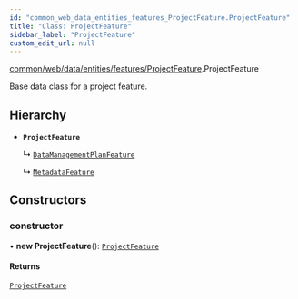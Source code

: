 ```yaml
---
id: "common_web_data_entities_features_ProjectFeature.ProjectFeature"
title: "Class: ProjectFeature"
sidebar_label: "ProjectFeature"
custom_edit_url: null
---
```


[common/web/data/entities/features/ProjectFeature](../modules/common_web_data_entities_features_ProjectFeature.md).ProjectFeature

Base data class for a project feature.

## Hierarchy

- **`ProjectFeature`**

  ↳ [`DataManagementPlanFeature`](common_web_data_entities_features_DataManagementPlanFeature.DataManagementPlanFeature.md)

  ↳ [`MetadataFeature`](common_web_data_entities_features_MetadataFeature.MetadataFeature.md)

## Constructors

### constructor

• **new ProjectFeature**(): [`ProjectFeature`](common_web_data_entities_features_ProjectFeature.ProjectFeature.md)

#### Returns

[`ProjectFeature`](common_web_data_entities_features_ProjectFeature.ProjectFeature.md)
